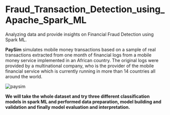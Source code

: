 # Fraud_Transaction_Detection_using_Apache_Spark_ML
Analyzing data and provide insights on Financial Fraud Detection using Spark ML.

**PaySim** simulates mobile money transactions based on a sample of real transactions extracted from one month of financial logs from a mobile money service implemented in an African country. The original logs were provided by a multinational company, who is the provider of the mobile financial service which is currently running in more than 14 countries all around the world.

![paysim](https://user-images.githubusercontent.com/5808185/34071631-cc70899c-e29e-11e7-81db-b4d6eaf8c76a.png)

**We will take the whole dataset and try three different classification models in spark ML and performed data preparation, model building and validation and finally model evaluation and interpretation.**
